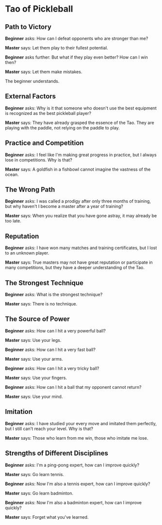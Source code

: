 # Tao of Pickleball

## Path to Victory
**Beginner** asks: How can I defeat opponents who are stronger than me?

**Master** says: Let them play to their fullest potential.

**Beginner** asks further: But what if they play even better? How can I win then?

**Master** says: Let them make mistakes.

The beginner understands.

## External Factors
**Beginner** asks: Why is it that someone who doesn't use the best equipment is recognized as the best pickleball player?

**Master** says: They have already grasped the essence of the Tao. They are playing with the paddle, not relying on the paddle to play.

## Practice and Competition
**Beginner** asks: I feel like I'm making great progress in practice, but I always lose in competitions. Why is that?

**Master** says: A goldfish in a fishbowl cannot imagine the vastness of the ocean.

## The Wrong Path
**Beginner** asks: I was called a prodigy after only three months of training, but why haven't I become a master after a year of training?

**Master** says: When you realize that you have gone astray, it may already be too late.

## Reputation
**Beginner** asks: I have won many matches and training certificates, but I lost to an unknown player.

**Master** says: True masters may not have great reputation or participate in many competitions, but they have a deeper understanding of the Tao.

## The Strongest Technique
**Beginner** asks: What is the strongest technique?

**Master** says: There is no technique.

## The Source of Power
**Beginner** asks: How can I hit a very powerful ball?

**Master** says: Use your legs.

**Beginner** asks: How can I hit a very fast ball?

**Master** says: Use your arms.

**Beginner** asks: How can I hit a very tricky ball?

**Master** says: Use your fingers.

**Beginner** asks: How can I hit a ball that my opponent cannot return?

**Master** says: Use your mind.

## Imitation
**Beginner** asks: I have studied your every move and imitated them perfectly, but I still can't reach your level. Why is that?

**Master** says: Those who learn from me win, those who imitate me lose.

## Strengths of Different Disciplines

**Beginner** asks: I'm a ping-pong expert, how can I improve quickly?

**Master** says: Go learn tennis.

**Beginner** asks: Now I'm also a tennis expert, how can I improve quickly?

**Master** says: Go learn badminton.

**Beginner** asks: Now I'm also a badminton expert, how can I improve quickly?

**Master** says: Forget what you've learned.
